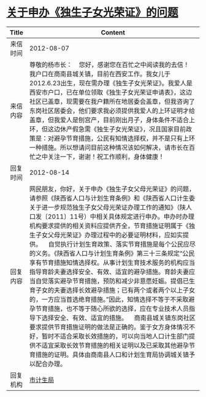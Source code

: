# [关于申办《独生子女光荣证》的问题](http://www.shangluo.gov.cn/zmhd/ldxxxx.jsp?urltype=leadermail.LeaderMailContentUrl&wbtreeid=1112&leadermailid=1336)

| Title |                                                                                                                                                                                                                                                                     Content                                                                                                                                                                                                                                                                      |
|:-----:|--------------------------------------------------------------------------------------------------------------------------------------------------------------------------------------------------------------------------------------------------------------------------------------------------------------------------------------------------------------------------------------------------------------------------------------------------------------------------------------------------------------------------------------------------|
| 来信时间  | 2012-08-07                                                                                                                                                                                                                                                                                                                                                                                                                                                                                                                                       |
| 来信内容  | 尊敬的杨市长：    您好，感谢您在百忙之中阅读我的去信！    我户口在商南县城关镇，目前在西安工作。我女儿于2012.6.23出生，现在需办理《独生子女光荣证》。我爱人是西安市户口，已在单位领取《独生子女光荣证申请表》，这边社区已盖章，现需要在我户籍所在地居委会盖章，但我咨询了东岗社区居委会，他们要求我必须提供我爱人的上环证明才给盖章，但我爱人是刨宫产，目前刚出月子，身体条件不适合上环，但这边休产假急需《独生子女光荣证》，况且国家目前政策是：对避孕节育措施，公民有知情选择权，并不是只有上环一种措施。所以想请问目前这种情况该如何解决，请市长在百忙之中关注一下，谢谢！祝工作顺利，身体健康！                                                                                                                                                                                                                                       |
| 回复时间  | 2012-08-14                                                                                                                                                                                                                                                                                                                                                                                                                                                                                                                                       |
| 回复内容  | 网民朋友，你好，关于申办《独生子女父母光荣证》的问题，请参照《陕西省人口与计划生育条例》和《陕西省人口计生委关于进一步规范独生子女父母光荣证办理工作的通知》（陕人口发〔2011〕11号）中相关具体规定进行申办。申办时办理机构要求提供的相关资料应提供齐全，节育措施证明属于《独生子女父母光荣证》办理过程中的必要证明材料，应如实提供。    自觉执行计划生育政策、落实节育措施是每个公民应尽的义务。《陕西省人口与计划生育条例》第三十三条规定“公民享有节育措施知情选择权。从事计划生育技术服务的机构应当指导育龄夫妻选择安全、有效、适宜的避孕措施。育龄夫妻应当自觉落实避孕节育措施，预防和减少非意愿妊娠。提倡已生育子女的夫妻选择长效避孕措施；已有两个或者两个以上子女的，一方应当首选绝育措施。”因此，知情选择不等于不采取避孕节育措施，也不等于随心所欲的选择，应在专业技术人员指导下选择安全、有效、适宜的措施。    商南县城关镇东岗社区要求提供节育措施证明的做法是正确的。鉴于女方身体情况不好，暂时不适合采取长效措施的，可以向当地人口计生部门提供不适宜采取长效节育措施的相关证明以及已采取其他避孕节育措施的证明。具体由商南县人口和计划生育局协调城关镇予以配合办理。 |
| 回复机构  | [市计生局](../../category/agencies/市计生局.md)                                                                                                                                                                                                                                                                                                                                                                                                                                                                                                          |